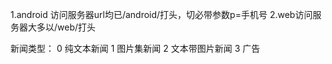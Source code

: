 1.android 访问服务器url均已/android/打头，切必带参数p=手机号
2.web访问服务器大多以/web/打头


新闻类型：
0 纯文本新闻
1 图片集新闻
2 文本带图片新闻
3 广告
